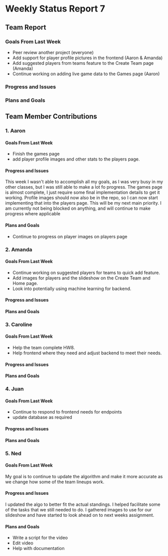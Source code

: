 # Weekly Status Report 7

## Team Report
### Goals From Last Week
- Peer review another project (everyone)
- Add support for player profile pictures in the frontend (Aaron & Amanda)
- Add suggested players from teams feature to the Create Team page (Amanda)
- Continue working on adding live game data to the Games page (Aaron)

### Progress and Issues


### Plans and Goals


## Team Member Contributions
### 1. Aaron
#### Goals From Last Week
- Finish the games page
- add player profile images and other stats to the players page.

#### Progress and Issues
This week I wasn't able to accomplish all my goals, as I was very busy in my other classes, but I was still able to make a lot fo progress. The games page is almost complete, I just require some final implementation details to get it working. Profile images should now also be in the repo, so I can now start implementing that into the players page. This will be my next main priority. I am currently not being blocked on anything, and will continue to make progress where applicable

#### Plans and Goals
- Continue to progress on player images on players page

### 2. Amanda
#### Goals From Last Week
- Continue working on suggested players for teams to quick add feature.
- Add images for players and the slideshow on the Create Team and Home page.
- Look into potentially using machine learning for backend.

#### Progress and Issues


#### Plans and Goals


### 3. Caroline
#### Goals From Last Week
- Help the team complete HW8.
- Help frontend where they need and adjust backend to meet their needs.

#### Progress and Issues


#### Plans and Goals


### 4. Juan
#### Goals From Last Week
- Continue to respond to frontend needs for endpoints
- update database as required

#### Progress and Issues


#### Plans and Goals


### 5. Ned
#### Goals From Last Week
My goal is to continue to update the algorithm and make it more accurate as we change how some of the team lineups work.

#### Progress and Issues
I updated the algo to better fit the actual standings. I helped facilitate some of the tasks that we still needed to do. I gathered images
to use for our slideshow and have started to look ahead on to next weeks assignment.


#### Plans and Goals
- Write a script for the video
- Edit video
- Help with documentation


